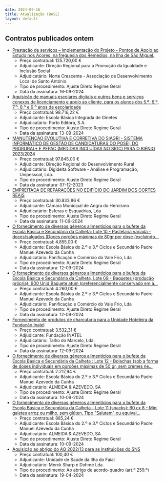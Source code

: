 ```yaml
---
date: 2024-09-16
title: Atualização (BASE)
layout: default
---
```

## Contratos publicados ontem

* [Prestação de serviços – Implementação do Projeto - Pontos de Apoio ao Estudo nos Açores, na freguesia dos Remédios, na Ilha de São Miguel.](https://www.base.gov.pt/Base4/pt/detalhe/?type=contratos&id=10921250)
  * Preço contratual: 125.720,00 €
  * Adjudicante: Direção Regional para a Promoção da Igualdade e Inclusão Social
  * Adjudicatário: Norte Crescente - Associação de Desenvolvimento Local de Santo António
  * Tipo de procedimento: Ajuste Direto Regime Geral
  * Data da assinatura: 16-09-2024
* [Aquisição de manuais escolares digitais e outros bens e serviços conexos de licenciamento e apoio ao cliente, para os alunos dos 5.º, 6.º, 7.º, 8.º e 9.º anos de escolaridade](https://www.base.gov.pt/Base4/pt/detalhe/?type=contratos&id=10921249)
  * Preço contratual: 98.716,22 €
  * Adjudicante: Escola Básica Integrada de Ginetes
  * Adjudicatário: Porto Editora, S.A.
  * Tipo de procedimento: Ajuste Direto Regime Geral
  * Data da assinatura: 13-09-2024
* [MANUTENÇÃO EVOLUTIVA E CORRETIVA DO SIAGRI - SISTEMA INFORMÁTICO DE GESTÃO DE CANDIDATURAS DO POSEI, DO PRORURAL+ E PEPAC (MEDIDAS INCLUÍDAS NO SIGC) PARA O BIÉNIO 2023/2024](https://www.base.gov.pt/Base4/pt/detalhe/?type=contratos&id=10921280)
  * Preço contratual: 97.845,00 €
  * Adjudicante: Direção Regional do Desenvolvimento Rural
  * Adjudicatário: Digidelta Software - Análise e Programação, Unipessoal, Lda.
  * Tipo de procedimento: Ajuste Direto Regime Geral
  * Data da assinatura: 07-12-2023
* [EMPREITADA DE REPARAÇÕES NO EDIFÍCIO DO JARDIM DOS CORTES REAIS](https://www.base.gov.pt/Base4/pt/detalhe/?type=contratos&id=10920118)
  * Preço contratual: 30.833,86 €
  * Adjudicante: Câmara Municipal de Angra do Heroísmo
  * Adjudicatário: Esferas e Esquadrias, Lda
  * Tipo de procedimento: Ajuste Direto Regime Geral
  * Data da assinatura: 11-09-2024
* [O fornecimento de diversos géneros alimentícios para o bufete da Escola Básica e Secundária da Calheta: Lote 10 - Pastelaria variada - doces/salgados (Doces porções máximas de 80gr por dose (excluindo...](https://www.base.gov.pt/Base4/pt/detalhe/?type=contratos&id=10919741)
  * Preço contratual: 4.855,00 €
  * Adjudicante: Escola Básica do 2.º e 3.º Ciclos e Secundário Padre Manuel Azevedo da Cunha
  * Adjudicatário: Panificação e Comércio do Vale Frio, Lda
  * Tipo de procedimento: Ajuste Direto Regime Geral
  * Data da assinatura: 12-09-2024
* [O fornecimento de diversos géneros alimentícios para o bufete da Escola Básica e Secundária da Calheta, Lote 09 - Baguetes (produção própria):
900 Unid  Baguete atum (preferencialmente conservado em á...](https://www.base.gov.pt/Base4/pt/detalhe/?type=contratos&id=10919700)
  * Preço contratual: 4.260,00 €
  * Adjudicante: Escola Básica do 2.º e 3.º Ciclos e Secundário Padre Manuel Azevedo da Cunha
  * Adjudicatário: Panificação e Comércio do Vale Frio, Lda
  * Tipo de procedimento: Ajuste Direto Regime Geral
  * Data da assinatura: 12-09-2024
* [Fornecimento de produtos de charcutaria para a Unidade Hoteleira da Fundação Inatel](https://www.base.gov.pt/Base4/pt/detalhe/?type=contratos&id=10921114)
  * Preço contratual: 3.532,31 €
  * Adjudicante: Fundação INATEL
  * Adjudicatário: Talho do Marcelo, Lda.
  * Tipo de procedimento: Ajuste Direto Regime Geral
  * Data da assinatura: 12-09-2024
* [O fornecimento de diversos géneros alimentícios para o bufete da Escola Básica e Secundária da Calheta : Lote 12 - Bolachas (sob a forma de doses individuais em porções máximas de 50 gr, sem cremes ne...](https://www.base.gov.pt/Base4/pt/detalhe/?type=contratos&id=10919838)
  * Preço contratual: 2.217,94 €
  * Adjudicante: Escola Básica do 2.º e 3.º Ciclos e Secundário Padre Manuel Azevedo da Cunha
  * Adjudicatário: ALMEIDA & AZEVEDO, SA
  * Tipo de procedimento: Ajuste Direto Regime Geral
  * Data da assinatura: 10-09-2024
* [O fornecimento de diversos géneros alimentícios para o bufete da Escola Básica e Secundária da Calheta -  Lote 11 (snacks):
60 cx 8 - Mini galetes arroz ou milho, sem glúten, Tipo "Salutem" ou equival...](https://www.base.gov.pt/Base4/pt/detalhe/?type=contratos&id=10919790)
  * Preço contratual: 885,24 €
  * Adjudicante: Escola Básica do 2.º e 3.º Ciclos e Secundário Padre Manuel Azevedo da Cunha
  * Adjudicatário: ALMEIDA & AZEVEDO, SA
  * Tipo de procedimento: Ajuste Direto Regime Geral
  * Data da assinatura: 10-09-2024
* [Aquisição ao abrigo do AQ 2022/13 para as instituições do SNS](https://www.base.gov.pt/Base4/pt/detalhe/?type=contratos&id=10921147)
  * Preço contratual: 100,40 €
  * Adjudicante: Unidade de Saúde da Ilha do Faial  
  * Adjudicatário: Merck Sharp e Dohme Lda.
  * Tipo de procedimento: Ao abrigo de acordo-quadro (art.º 259.º)
  * Data da assinatura: 19-04-2024

